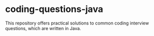 # coding-questions-java
This repository offers practical solutions to common coding interview questions, which are written in Java.
